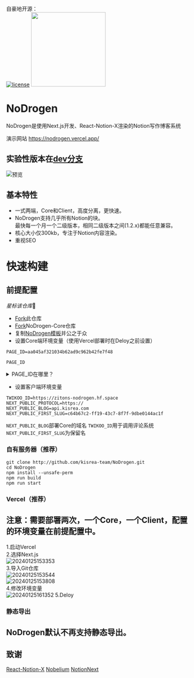 自豪地开源：<br/>[![license](https://img.shields.io/badge/License-MIT-blue)](https://github.com/kisrea-team/NoDrogen/blob/main/LICENSE)
<img src="https://i0.imgs.ovh/2024/02/08/ba1c2.png" width="200" height="200">

# NoDrogen
NoDrogen是使用Next.js开发、React-Notion-X渲染的Notion写作博客系统

演示网站 https://nodrogen.vercel.app/
## 实验性版本在[dev分支](https://github.com/kisrea-team/Notion-New/tree/dev)
![预览](https://i0.imgs.ovh/2024/02/08/bapfO.png)

## 基本特性
* 一式两端，Core和Client，高度分离，更快速。
* NoDrogen支持几乎所有Notion的块。</br>最快每一个月一个二级版本，相同二级版本之间(1.2.x)都能任意兼容。
* 核心大小仅300kb，专注于Notion内容渲染。
* 重视SEO

# 快速构建
## 前提配置
*星标该仓库*🤪

* [Fork](https://github.com/kisrea-team/NoDrogen/fork)此仓库
* [Fork](https://github.com/kisrea-team/NoDrogen-Core/fork)NoDrogen-Core仓库
* 复制[NoDrogen模板](<https://www.notion.so/kisrea/1ac8cfb2dde44bbc8f6ed18d2acb1e3b?v=86c74e71bd524a29b5dc0fa1a1cf4fce>)并公之于众
* 设置Core端环境变量（使用Vercel部署时在Deloy之前设置）
``` .env.local
PAGE_ID=aa045af321034b62ad9c962b42fe7f48
```

`PAGE_ID`<details><summary>PAGE_ID在哪里？</summary>
打码处就是啦
  <img src="https://i0.imgs.ovh/2024/02/08/baeyd.png">
</details>

* 设置客户端环境变量
``` .env.local
TWIKOO_ID=https://zitons-nodrogen.hf.space
NEXT_PUBLIC_PROTOCOL=https://
NEXT_PUBLIC_BLOG=api.kisrea.com
NEXT_PUBLIC_FIRST_SLUG=c64b67c2-ff19-43c7-8f7f-9dbe0144ac1f
```
`NEXT_PUBLIC_BLOG`部署Core的域名
`TWIKOO_ID`用于调用评论系统
`NEXT_PUBLIC_FIRST_SLUG`为保留名


### 自有服务器（推荐）

```shell
git clone http://github.com/kisrea-team/NoDrogen.git
cd NoDrogen
npm install --unsafe-perm
npm run build
npm run start
```

### Vercel（推荐）

## 注意：需要部署两次，一个Core，一个Client，配置的环境变量在前提配置中。
1.启动Vercel<br />
2.选择Next.js<br />
![20240125153353](https://github.com/kisrea-team/NoDrogen/assets/49295983/c5d256f3-e56e-42e6-8d86-8aae1bfd63b8)<br />
3.导入Git仓库<br />
![20240125153544](https://github.com/kisrea-team/NoDrogen/assets/49295983/88e72d3a-de3e-408b-a1a0-aae5aad02b2f)<br />
![20240125153808](https://github.com/kisrea-team/NoDrogen/assets/49295983/1c5ca88c-0e2b-476c-b2bd-7e2a2e8d9d41)<br />
4.修改环境变量<br />
![20240125161352](https://github.com/kisrea-team/NoDrogen/assets/49295983/01e78939-e269-47ca-886f-a0b2894e491a)
5.Deloy

### 静态导出

## NoDrogen默认不再支持静态导出。


## 致谢

[React-Notion-X](https://github.com/NotionX/react-notion-x)
[Nobelium](https://github.com/craigary/nobelium)
[NotionNext](https://github.com/tangly1024/NotionNext)
